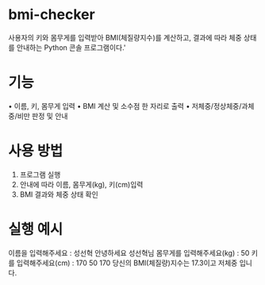 # bmi-checker
사용자의 키와 몸무게를 입력받아 BMI(체질량지수)를 계산하고, 결과에 따라 체중 상태를 안내하는 Python 콘솔 프로그램이다.'
# 기능
• 이름, 키, 몸무게 입력
• BMI 계산 및 소수점 한 자리로 출력
• 저체중/정상체중/과체중/비만 판정 및 안내
# 사용 방법
1. 프로그램 실행
2. 안내에 따라 이름, 몸무게(kg), 키(cm)입력
3. BMI 결과와 체중 상태 확인
# 실행 예시
이름을 입력해주세요 : 성선혁
안녕하세요 성선혁님
몸무게를 입력해주세요(kg) : 50
키를 입력해주세요(cm) : 170
50 170
당신의 BMI(체질량)지수는 17.3이고 저체중 입니다.